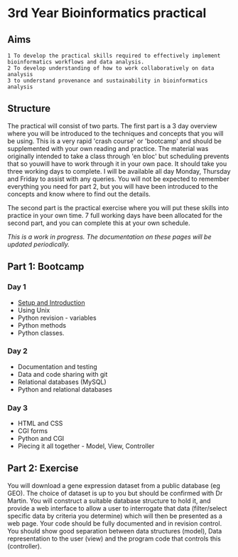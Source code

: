 # 3rd Year Bioinformatics practical

## Aims

    1 To develop the practical skills required to effectively implement bioinformatics workflows and data analysis. 
    2 To develop understanding of how to work collaboratively on data analysis 
    3 to understand provenance and sustainability in bioinformatics analysis
	
## Structure

The practical will consist of two parts. The first part is a 3 day overview where you will be introduced to the techniques and concepts that you will be using. This is a very rapid 'crash course' or 'bootcamp' and should be supplemented with your own reading and practice. The material was originally intended to take a class through 'en bloc' but scheduling prevents that so youwill have to work through it in your own pace. It should take you three working days to complete. I will be available all day Monday, Thursday and Friday to assist with any queries. You will not be expected to remember everything you need for part 2, but you will have been introduced to the concepts and know where to find out the details. 

The second part is the practical exercise where you will put these skills into practice in your own time. 7 full working days have been allocated for the second part, and you can complete this at your own schedule.

*This is a work in progress. The documentation on these pages will be updated periodically.*

## Part 1: Bootcamp

### Day 1

* [Setup and Introduction](/setup.md)
* Using Unix  
* Python revision - variables
* Python methods
* Python classes.
	
### Day 2 
* Documentation and testing
* Data and code sharing with git
* Relational databases (MySQL)
* Python and relational databases

### Day 3
* HTML and CSS
* CGI forms
* Python and CGI
* Piecing it all together - Model, View, Controller
	
## Part 2: Exercise


You will download a gene expression dataset from a public database (eg GEO). The choice of dataset is up to you but should be confirmed with Dr Martin.  You will construct a suitable database structure to hold it, and provide a web interface to allow a user to interrogate that data (filter/select specific data by criteria you determine) which will then be presented as a web page. Your code should be fully documented and in revision control. You should show good separation between data structures (model), Data representation to the user (view) and the program code that controls this (controller).  
